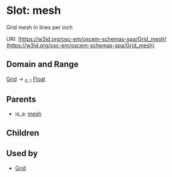 
# Slot: mesh

Grid mesh in lines per inch

URI: [https://w3id.org/osc-em/oscem-schemas-spa/Grid_mesh](https://w3id.org/osc-em/oscem-schemas-spa/Grid_mesh)


## Domain and Range

[Grid](Grid.md) &#8594;  <sub>0..1</sub> [Float](types/Float.md)

## Parents

 *  is_a: [mesh](mesh.md)

## Children


## Used by

 * [Grid](Grid.md)
